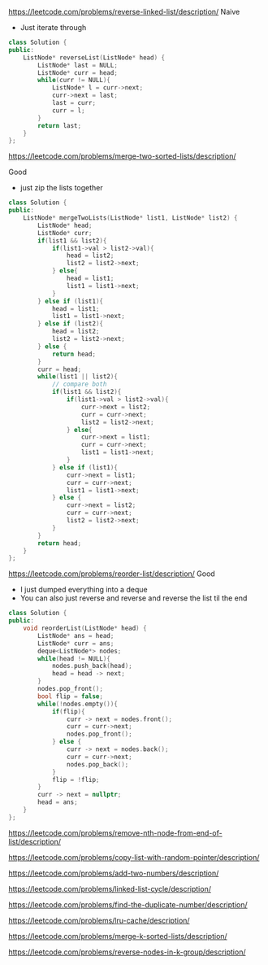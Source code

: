 https://leetcode.com/problems/reverse-linked-list/description/
Naive
- Just iterate through

```cpp
class Solution {
public:
    ListNode* reverseList(ListNode* head) {
        ListNode* last = NULL;
        ListNode* curr = head;
        while(curr != NULL){
            ListNode* l = curr->next;
            curr->next = last;
            last = curr;
            curr = l;
        }
        return last;
    }
};
```
https://leetcode.com/problems/merge-two-sorted-lists/description/

Good
- just zip the lists together

```cpp
class Solution {
public:
    ListNode* mergeTwoLists(ListNode* list1, ListNode* list2) {
        ListNode* head;
        ListNode* curr;
        if(list1 && list2){
            if(list1->val > list2->val){
                head = list2;
                list2 = list2->next;
            } else{
                head = list1;
                list1 = list1->next;
            }
        } else if (list1){
            head = list1;
            list1 = list1->next;
        } else if (list2){
            head = list2;
            list2 = list2->next;
        } else {
            return head;
        }
        curr = head;
        while(list1 || list2){
            // compare both
            if(list1 && list2){
                if(list1->val > list2->val){
                    curr->next = list2;
                    curr = curr->next;
                    list2 = list2->next;
                } else{
                    curr->next = list1;
                    curr = curr->next;
                    list1 = list1->next;
                }
            } else if (list1){
                curr->next = list1;
                curr = curr->next;
                list1 = list1->next;
            } else {
                curr->next = list2;
                curr = curr->next;
                list2 = list2->next;
            }
        }
        return head;
    }
};
```
https://leetcode.com/problems/reorder-list/description/
Good
- I just dumped everything into a deque
- You can also just reverse and reverse and reverse the list til the end

```cpp
class Solution {
public:
    void reorderList(ListNode* head) {
        ListNode* ans = head;
        ListNode* curr = ans;
        deque<ListNode*> nodes;
        while(head != NULL){
            nodes.push_back(head);
            head = head -> next;
        }
        nodes.pop_front();
        bool flip = false;
        while(!nodes.empty()){
            if(flip){
                curr -> next = nodes.front();
                curr = curr->next;
                nodes.pop_front();
            } else {
                curr -> next = nodes.back();
                curr = curr->next;
                nodes.pop_back();
            }
            flip = !flip;
        }
        curr -> next = nullptr;
        head = ans;
    }
};
```
https://leetcode.com/problems/remove-nth-node-from-end-of-list/description/

https://leetcode.com/problems/copy-list-with-random-pointer/description/

https://leetcode.com/problems/add-two-numbers/description/

https://leetcode.com/problems/linked-list-cycle/description/

https://leetcode.com/problems/find-the-duplicate-number/description/

https://leetcode.com/problems/lru-cache/description/

https://leetcode.com/problems/merge-k-sorted-lists/description/

https://leetcode.com/problems/reverse-nodes-in-k-group/description/